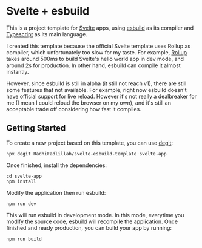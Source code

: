 # Svelte + esbuild

This is a project template for [Svelte][svelte] apps, using [esbuild][esbuild] as its compiler and
[Typescript][ts] as its main language.

I created this template because the official Svelte template uses Rollup as compiler, which unfortunately
too slow for my taste. For example, [Rollup][rollup] takes around 500ms to build Svelte's hello world app
in dev mode, and around 2s for production. In other hand, esbuild can compile it almost instantly.

However, since esbuild is still in alpha (it still not reach v1), there are still some features that not
available. For example, right now esbuild doesn't have official support for live reload. However it's not
really a dealbreaker for me (I mean I could reload the browser on my own), and it's still an acceptable
trade off considering how fast it compiles.

## Getting Started

To create a new project based on this template, you can use [degit]:

```
npx degit RadhiFadlillah/svelte-esbuild-template svelte-app
```

Once finished, install the dependencies:

```
cd svelte-app
npm install
```

Modify the application then run esbuild:

```
npm run dev
```

This will run esbuild in development mode. In this mode, everytime you modify the source code, esbuild
will recompile the application. Once finished and ready production, you can build your app by running:

```
npm run build
```

[svelte]: https://svelte.dev/
[esbuild]: https://esbuild.github.io/
[ts]: https://www.typescriptlang.org/
[degit]: https://github.com/Rich-Harris/degit
[rollup]: https://rollupjs.org/